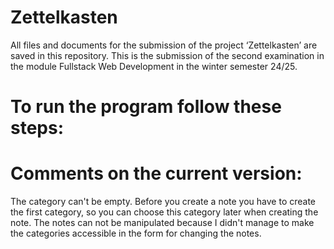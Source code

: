 # Zettelkasten
All files and documents for the submission of the project ‘Zettelkasten’ are saved in this repository. This is the submission of the second examination in the module Fullstack Web Development in the winter semester 24/25.

# To run the program follow these steps:

# Comments on the current version:

The category can't be empty. Before you create a note you have to create the first category, so you can choose this category later when creating the note. 
The notes can not be manipulated because I didn't manage to make the categories accessible in the form for changing the notes. 
